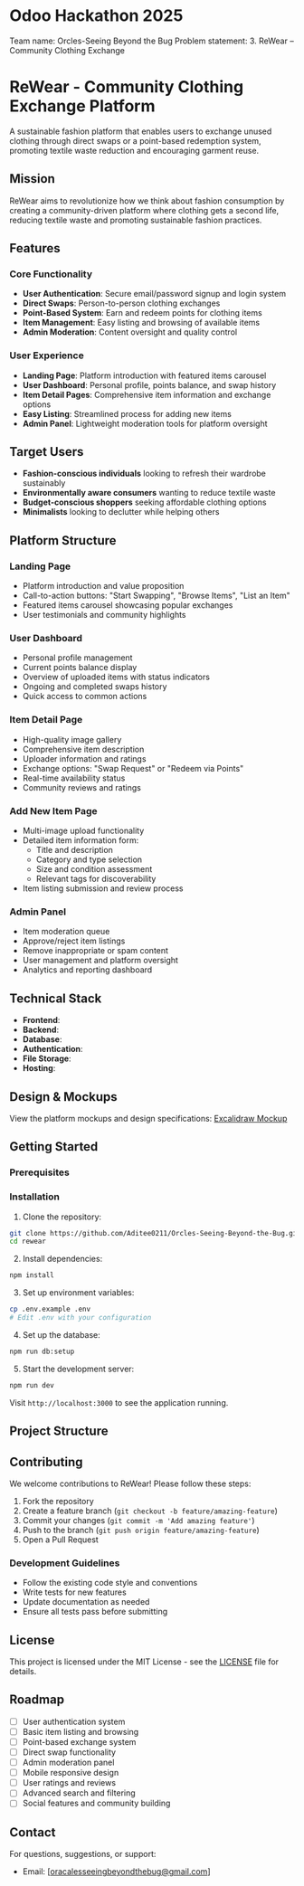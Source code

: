 # Odoo Hackathon 2025 
Team name: Orcles-Seeing Beyond the Bug
Problem statement: 3. ReWear – Community Clothing Exchange
# ReWear - Community Clothing Exchange Platform

A sustainable fashion platform that enables users to exchange unused clothing through direct swaps or a point-based redemption system, promoting textile waste reduction and encouraging garment reuse.

##  Mission

ReWear aims to revolutionize how we think about fashion consumption by creating a community-driven platform where clothing gets a second life, reducing textile waste and promoting sustainable fashion practices.

##  Features

### Core Functionality
- **User Authentication**: Secure email/password signup and login system
- **Direct Swaps**: Person-to-person clothing exchanges
- **Point-Based System**: Earn and redeem points for clothing items
- **Item Management**: Easy listing and browsing of available items
- **Admin Moderation**: Content oversight and quality control

### User Experience
- **Landing Page**: Platform introduction with featured items carousel
- **User Dashboard**: Personal profile, points balance, and swap history
- **Item Detail Pages**: Comprehensive item information and exchange options
- **Easy Listing**: Streamlined process for adding new items
- **Admin Panel**: Lightweight moderation tools for platform oversight

##  Target Users

- **Fashion-conscious individuals** looking to refresh their wardrobe sustainably
- **Environmentally aware consumers** wanting to reduce textile waste
- **Budget-conscious shoppers** seeking affordable clothing options
- **Minimalists** looking to declutter while helping others

##  Platform Structure

### Landing Page
- Platform introduction and value proposition
- Call-to-action buttons: "Start Swapping", "Browse Items", "List an Item"
- Featured items carousel showcasing popular exchanges
- User testimonials and community highlights

### User Dashboard
- Personal profile management
- Current points balance display
- Overview of uploaded items with status indicators
- Ongoing and completed swaps history
- Quick access to common actions

### Item Detail Page
- High-quality image gallery
- Comprehensive item description
- Uploader information and ratings
- Exchange options: "Swap Request" or "Redeem via Points"
- Real-time availability status
- Community reviews and ratings

### Add New Item Page
- Multi-image upload functionality
- Detailed item information form:
  - Title and description
  - Category and type selection
  - Size and condition assessment
  - Relevant tags for discoverability
- Item listing submission and review process

### Admin Panel
- Item moderation queue
- Approve/reject item listings
- Remove inappropriate or spam content
- User management and platform oversight
- Analytics and reporting dashboard

##  Technical Stack


- **Frontend**: 
- **Backend**: 
- **Database**: 
- **Authentication**: 
- **File Storage**: 
- **Hosting**: 

##  Design & Mockups

View the platform mockups and design specifications: [Excalidraw Mockup](https://app.excalidraw.com/l/65VNwvy7c4X/zEqG7IJrg0)

##  Getting Started

### Prerequisites


### Installation

1. Clone the repository:
```bash
git clone https://github.com/Aditee0211/Orcles-Seeing-Beyond-the-Bug.git
cd rewear
```

2. Install dependencies:
```bash
npm install
```

3. Set up environment variables:
```bash
cp .env.example .env
# Edit .env with your configuration
```

4. Set up the database:
```bash
npm run db:setup
```

5. Start the development server:
```bash
npm run dev
```

Visit `http://localhost:3000` to see the application running.

##  Project Structure



##  Contributing

We welcome contributions to ReWear! Please follow these steps:

1. Fork the repository
2. Create a feature branch (`git checkout -b feature/amazing-feature`)
3. Commit your changes (`git commit -m 'Add amazing feature'`)
4. Push to the branch (`git push origin feature/amazing-feature`)
5. Open a Pull Request

### Development Guidelines
- Follow the existing code style and conventions
- Write tests for new features
- Update documentation as needed
- Ensure all tests pass before submitting

##  License

This project is licensed under the MIT License - see the [LICENSE](LICENSE) file for details.

##  Roadmap

- [ ] User authentication system
- [ ] Basic item listing and browsing
- [ ] Point-based exchange system
- [ ] Direct swap functionality
- [ ] Admin moderation panel
- [ ] Mobile responsive design
- [ ] User ratings and reviews
- [ ] Advanced search and filtering
- [ ] Social features and community building

##  Contact

For questions, suggestions, or support:
- Email: [oracalesseeingbeyondthebug@gmail.com]

